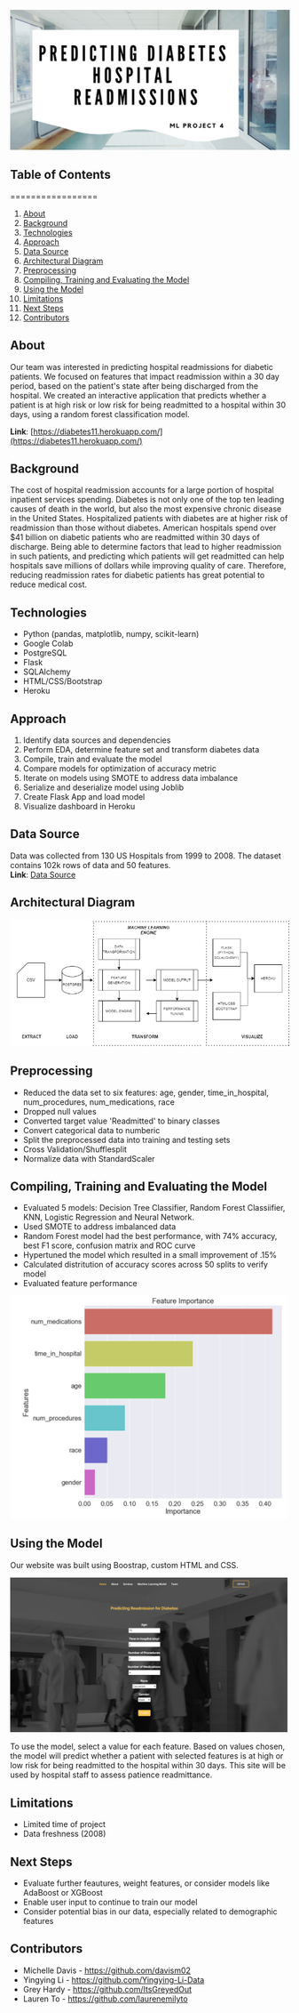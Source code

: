 ![header](static/images/github_header.png)

## Table of Contents
   =================

  1. [About](#about)
  2. [Background](#background)
  3. [Technologies](#technologies)
  4. [Approach](#approach)
  5. [Data Source](#data)
  6. [Architectural Diagram](#architectural)
  7. [Preprocessing](#preprocessing)
  8. [Compiling, Training and Evaluating the Model](#compiling)
  9. [Using the Model](#using)
  10. [Limitations](#limitations)
  11. [Next Steps](#next-steps)
  12. [Contributors](#contributors)

## About
Our team was interested in predicting hospital readmissions for diabetic patients. We focused on features that impact readmission within a 30 day period, based on the patient's state after being discharged from the hospital. We created an interactive application that predicts whether a patient is at high risk or low risk for being readmitted to a hospital within 30 days, using a random forest classification model.  

**Link**: [https://diabetes11.herokuapp.com/](https://diabetes11.herokuapp.com/)

## Background 
The cost of hospital readmission accounts for a large portion of hospital inpatient services spending. Diabetes is not only one of the top ten leading causes of death in the world, but also the most expensive chronic disease in the United States. Hospitalized patients with diabetes are at higher risk of readmission than those without diabetes. American hospitals spend over $41 billion on diabetic patients who are readmitted within 30 days of discharge. Being able to determine factors that lead to higher readmission in such patients, and predicting which patients will get readmitted can help hospitals save millions of dollars while improving quality of care. Therefore, reducing readmission rates for diabetic patients has great potential to reduce medical cost. 

## Technologies 
- Python (pandas, matplotlib, numpy, scikit-learn)
- Google Colab
- PostgreSQL
- Flask
- SQLAlchemy
- HTML/CSS/Bootstrap
- Heroku 

## Approach
1. Identify data sources and dependencies
2. Perform EDA, determine feature set and transform diabetes data
3. Compile, train and evaluate the model
4. Compare models for optimization of accuracy metric
5. Iterate on models using SMOTE to address data imbalance
5. Serialize and deserialize model using Joblib
6. Create Flask App and load model
7. Visualize dashboard in Heroku

## Data Source
Data was collected from 130 US Hospitals from 1999 to 2008. The dataset contains 102k rows of data and 50 features. <br>
**Link**: [Data Source](https://www.kaggle.com/iabhishekofficial/prediction-on-hospital-readmission/data) 


## Architectural Diagram
![header](static/images/ml_architecture.png)

## Preprocessing 
- Reduced the data set to six features: age, gender, time_in_hospital, num_procedures, num_medications, race
- Dropped null values
- Converted target value 'Readmitted' to binary classes
- Convert categorical data to numberic 
- Split the preprocessed data into training and testing sets
- Cross Validation/Shufflesplit
- Normalize data with StandardScaler

## Compiling, Training and Evaluating the Model
- Evaluated 5 models: Decision Tree Classifier, Random Forest Classiifier, KNN, Logistic Regression and Neural Network.  
- Used SMOTE to address imbalanced data 
- Random Forest model had the best performance, with 74% accuracy, best F1 score, confusion matrix and ROC curve
- Hypertuned the model which resulted in a small improvement of .15%
- Calculated distritution of accuracy scores across 50 splits to verify model
- Evaluated feature performance <br>
<img src="static/images/feature_importance.png" alt="features" width = 500/>

## Using the Model
Our website was built using Boostrap, custom HTML and CSS. <br>

<img src="static/images/website.png" alt="website_design" width = 500/>

To use the model, select a value for each feature. Based on values chosen, the model will predict whether a patient with selected features is at high or low risk for being readmitted to the hospital within 30 days. This site will be used by hospital staff to assess patience readmittance.

## Limitations 
- Limited time of project
- Data freshness (2008)

## Next Steps
- Evaluate further feautures, weight features, or consider models like AdaBoost or XGBoost
- Enable user input to continue to train our model  
- Consider potential bias in our data, especially related to demographic features

## Contributors
- Michelle Davis -  https://github.com/davism02
- Yingying Li - https://github.com/Yingying-Li-Data
- Grey Hardy -  https://github.com/ItsGreyedOut
- Lauren To -  https://github.com/laurenemilyto






